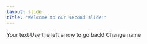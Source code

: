 ```yaml
---
layout: slide
title: "Welcome to our second slide!"
---
```

Your text
Use the left arrow to go back!
Change name
